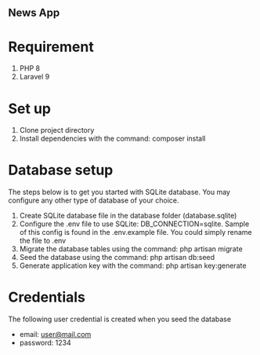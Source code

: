 ## News App

# Requirement
1. PHP 8
2. Laravel 9

# Set up
1. Clone project directory
2. Install dependencies with the command: composer install

# Database setup
The steps below is to get you started with SQLite database. You may configure any other type of database of your choice.
1. Create  SQLite database file in the database folder (database.sqlite)
3. Configure the .env file to use SQLite: DB_CONNECTION=sqlite. Sample of this config is found in the .env.example file. You could simply rename the file to .env
4. Migrate the database tables using the command: php artisan migrate
5. Seed the database using the command: php artisan db:seed
6. Generate application key with the command: php artisan key:generate


# Credentials
The following user credential is created when you seed the database
- email: user@mail.com
- password: 1234
